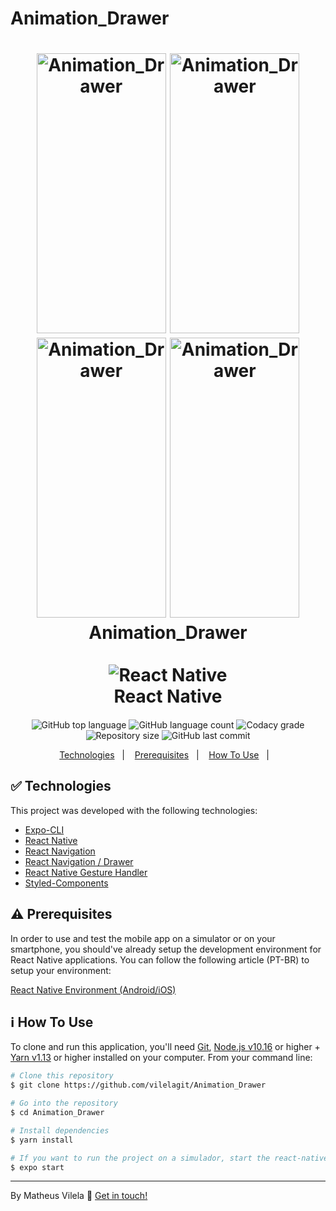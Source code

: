 # Animation_Drawer




<h1 align="center">
    <img alt="Animation_Drawer" src="https://ik.imagekit.io/4ngmidwtjs/1_k2tv-kkcjUB.png" width="207" height="448" />
    <img alt="Animation_Drawer" src="https://ik.imagekit.io/4ngmidwtjs/2_tbv3sNruUq.png" width="207" height="448" />
    <img alt="Animation_Drawer" src="https://ik.imagekit.io/4ngmidwtjs/3_0aCl5gLPY.png" width="207" height="448" />
    <img alt="Animation_Drawer" src="https://ik.imagekit.io/4ngmidwtjs/4_Rqb8knRuz.png" width="207" height="448" />
    <br>
    Animation_Drawer <br />
    <br align="center">
    <img alt="React Native" src="https://ik.imagekit.io/4ngmidwtjs/1_3Xu9_z4HS.png"  />
    </br>
    React Native
</h1>

<h4 align="center">
  
</h4>
<p align="center">
  <img alt="GitHub top language" src="https://img.shields.io/github/languages/top/vilelagit/Animation_Drawer?style=for-the-badge">
  <img alt="GitHub language count" src="https://img.shields.io/github/languages/count/vilelagit/Animation_Drawer?style=for-the-badge">
  <img alt="Codacy grade" src="https://img.shields.io/codacy/grade/a7e0a78f921646f38c248395026ccafd?style=for-the-badge">
  <img alt="Repository size" src="https://img.shields.io/github/repo-size/vilelagit/Animation_Drawer?style=for-the-badge">
  <img alt="GitHub last commit" src="https://img.shields.io/github/last-commit/vilelagit/Animation_Drawer?style=for-the-badge">
   
</p>

<p align="center">
  <a href="#rocket-technologies">Technologies</a>&nbsp;&nbsp;&nbsp;|&nbsp;&nbsp;&nbsp;
  <a href="#warning-prerequisites">Prerequisites</a>&nbsp;&nbsp;&nbsp;|&nbsp;&nbsp;&nbsp;
  <a href="#information_source-how-to-use">How To Use</a>&nbsp;&nbsp;&nbsp;|&nbsp;&nbsp;&nbsp;
  
</p>

## &#9989; Technologies

This project was developed with the following technologies:

-  [Expo-CLI](https://expo.io/)
-  [React Native](http://facebook.github.io/react-native/)
-  [React Navigation](https://reactnavigation.org/)
-  [React Navigation / Drawer](https://reactnavigation.org/docs/drawer-based-navigation/)
-  [React Native Gesture Handler](https://kmagiera.github.io/react-native-gesture-handler/)
-  [Styled-Components](https://www.styled-components.com/)

## &#x26A0; Prerequisites

In order to use and test the mobile app on a simulator or on your smartphone, you should've already setup the development environment for React Native applications. You can follow the following article (PT-BR) to setup your environment:

[React Native Environment (Android/iOS)](https://react-native.rocketseat.dev/)
  
## :information_source: How To Use

To clone and run this application, you'll need [Git](https://git-scm.com), [Node.js v10.16][nodejs] or higher + [Yarn v1.13][yarn] or higher installed on your computer. From your command line:

```bash
# Clone this repository
$ git clone https://github.com/vilelagit/Animation_Drawer

# Go into the repository
$ cd Animation_Drawer

# Install dependencies
$ yarn install

# If you want to run the project on a simulador, start the react-native server as it is
$ expo start

```
---

By Matheus Vilela :wave: [Get in touch!](https://www.linkedin.com/in/matheus-vilela-a348051a7/)

[nodejs]: https://nodejs.org/
[yarn]: https://yarnpkg.com/
[vc]: https://code.visualstudio.com/
[vceditconfig]: https://marketplace.visualstudio.com/items?itemName=EditorConfig.EditorConfig
[vceslint]: https://marketplace.visualstudio.com/items?itemName=dbaeumer.vscode-eslint
